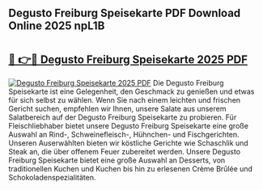 ## Degusto Freiburg Speisekarte PDF Download Online 2025 npL1B

# <h2><a href="http://gc9m63.nevu.top/?p=Degusto+Freiburg+Speisekarte">🔗 👉🔴 Degusto Freiburg Speisekarte 2025 PDF</a></h2>

[![Degusto Freiburg Speisekarte 2025 PDF](https://i.imgur.com/dBaPXMq.png)](http://gc9m63.nevu.top/?p=Degusto+Freiburg+Speisekarte)
Die Degusto Freiburg Speisekarte ist eine Gelegenheit, den Geschmack zu genießen und etwas für sich selbst zu wählen. Wenn Sie nach einem leichten und frischen Gericht suchen, empfehlen wir Ihnen, unsere Salate aus unserem Salatbereich auf der Degusto Freiburg Speisekarte zu probieren. Für Fleischliebhaber bietet unsere Degusto Freiburg Speisekarte eine große Auswahl an Rind-, Schweinefleisch-, Hühnchen- und Fischgerichten. Unseren Auserwählten bieten wir köstliche Gerichte wie Schaschlik und Steak an, die über offenem Feuer zubereitet werden. Unsere Degusto Freiburg Speisekarte bietet eine große Auswahl an Desserts, von traditionellen Kuchen und Kuchen bis hin zu erlesenen Crème Brûlée und Schokoladenspezialitäten.
